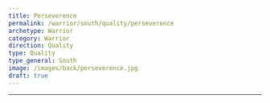 ```yaml
---
title: Perseverence
permalink: /warrior/south/quality/perseverence
archetype: Warrior
category: Warrior
direction: Quality
type: Quality
type_general: South
image: /images/back/perseverence.jpg
draft: true
---
```


---
